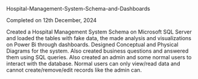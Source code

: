 Hospital-Management-System-Schema-and-Dashboards

Completed on 12th December, 2024

Created a Hospital Management System Schema on Microsoft SQL Server and loaded the tables with fake data, the made analysis and visualizations on Power Bi through dashboards.
Designed Conceptual and Physical Diagrams for the system.
Also created business questions and answered them using SQL queries.
Also created an admin and some normal users to interact with the database. Normal users can only view/read data and cannot create/remove/edit records like the admin can.
